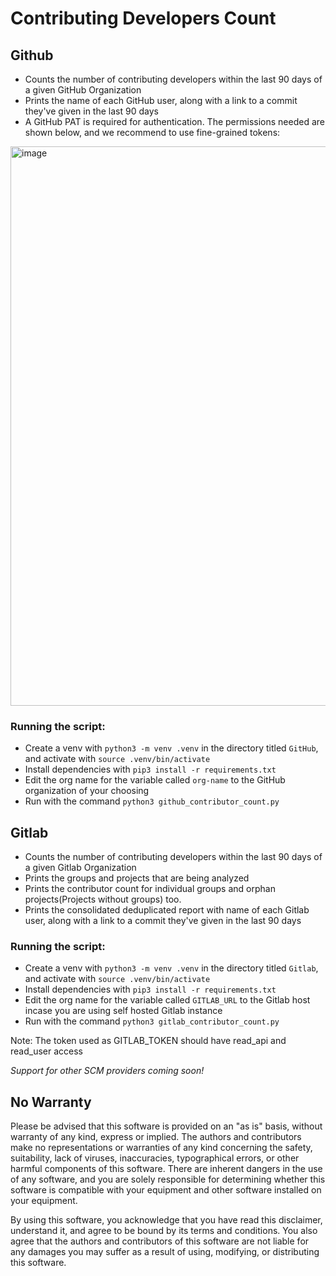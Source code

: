 # Contributing Developers Count

## Github

- Counts the number of contributing developers within the last 90 days of a given GitHub Organization
- Prints the name of each GitHub user, along with a link to a commit they've given in the last 90 days
- A GitHub PAT is required for authentication. The permissions needed are shown below, and we recommend to use fine-grained tokens:
<img width="895" alt="image" src="https://github.com/user-attachments/assets/7803c2f0-1631-45c3-9f61-8984ab11cc8f">

### Running the script:

- Create a venv with `python3 -m venv .venv` in the directory titled `GitHub`, and activate with `source .venv/bin/activate`
- Install dependencies with `pip3 install -r requirements.txt`
- Edit the org name for the variable called `org-name` to the GitHub organization of your choosing
- Run with the command `python3 github_contributor_count.py`

## Gitlab

- Counts the number of contributing developers within the last 90 days of a given Gitlab Organization
- Prints the groups and projects that are being analyzed
- Prints the contributor count for individual groups and orphan projects(Projects without groups) too.
- Prints the consolidated deduplicated report with name of each Gitlab user, along with a link to a commit they've given in the last 90 days

### Running the script:

- Create a venv with `python3 -m venv .venv` in the directory titled `Gitlab`, and activate with `source .venv/bin/activate`
- Install dependencies with `pip3 install -r requirements.txt`
- Edit the org name for the variable called `GITLAB_URL` to the Gitlab host incase you are using self hosted Gitlab instance
- Run with the command `python3 gitlab_contributor_count.py`

Note: The token used as GITLAB_TOKEN should have read_api and read_user access


_Support for other SCM providers coming soon!_

## No Warranty

Please be advised that this software is provided on an "as is" basis, without warranty of any kind, express or implied. The authors and contributors make no representations or warranties of any kind concerning the safety, suitability, lack of viruses, inaccuracies, typographical errors, or other harmful components of this software. There are inherent dangers in the use of any software, and you are solely responsible for determining whether this software is compatible with your equipment and other software installed on your equipment.

By using this software, you acknowledge that you have read this disclaimer, understand it, and agree to be bound by its terms and conditions. You also agree that the authors and contributors of this software are not liable for any damages you may suffer as a result of using, modifying, or distributing this software.